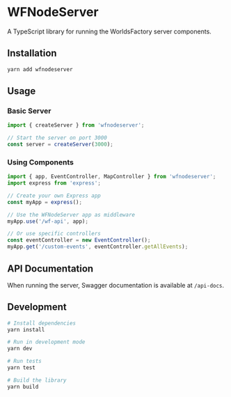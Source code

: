 # WFNodeServer

A TypeScript library for running the WorldsFactory server components.

## Installation

```bash
yarn add wfnodeserver
```

## Usage

### Basic Server

```typescript
import { createServer } from 'wfnodeserver';

// Start the server on port 3000
const server = createServer(3000);
```

### Using Components

```typescript
import { app, EventController, MapController } from 'wfnodeserver';
import express from 'express';

// Create your own Express app
const myApp = express();

// Use the WFNodeServer app as middleware
myApp.use('/wf-api', app);

// Or use specific controllers
const eventController = new EventController();
myApp.get('/custom-events', eventController.getAllEvents);
```

## API Documentation

When running the server, Swagger documentation is available at `/api-docs`.

## Development

```bash
# Install dependencies
yarn install

# Run in development mode
yarn dev

# Run tests
yarn test

# Build the library
yarn build
```
